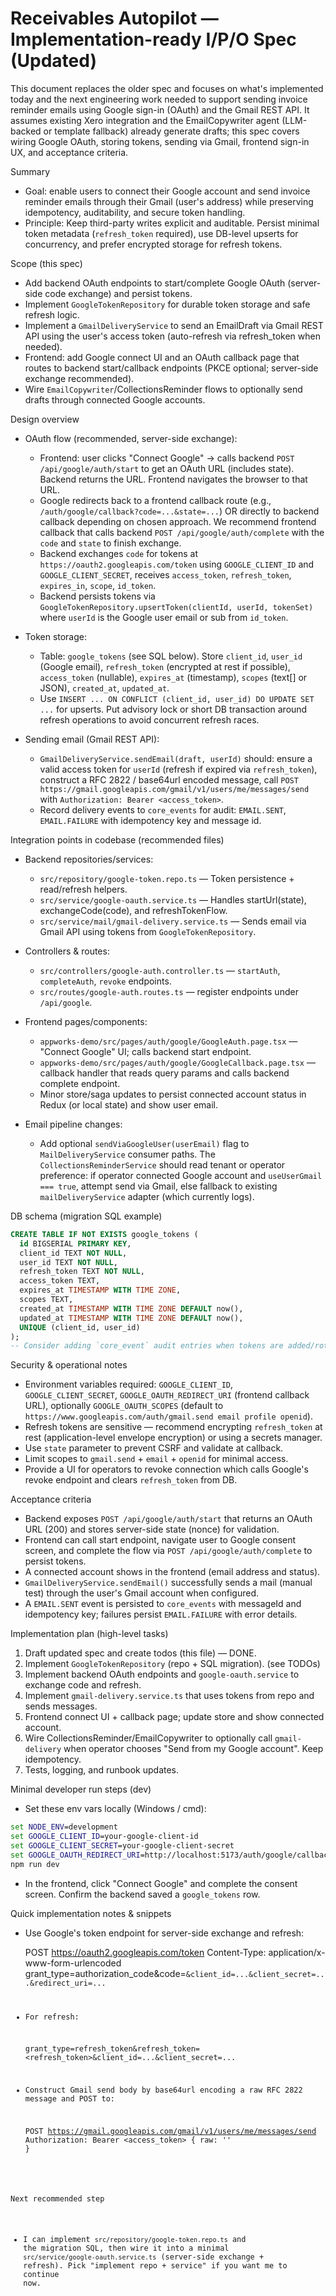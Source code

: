 # Receivables Autopilot — Implementation-ready I/P/O Spec (Updated)

This document replaces the older spec and focuses on what's implemented today and the next engineering work needed to support sending invoice reminder emails using Google sign-in (OAuth) and the Gmail REST API. It assumes existing Xero integration and the EmailCopywriter agent (LLM-backed or template fallback) already generate drafts; this spec covers wiring Google OAuth, storing tokens, sending via Gmail, frontend sign-in UX, and acceptance criteria.

Summary

- Goal: enable users to connect their Google account and send invoice reminder emails through their Gmail (user's address) while preserving idempotency, auditability, and secure token handling.
- Principle: Keep third-party writes explicit and auditable. Persist minimal token metadata (`refresh_token` required), use DB-level upserts for concurrency, and prefer encrypted storage for refresh tokens.

Scope (this spec)

- Add backend OAuth endpoints to start/complete Google OAuth (server-side code exchange) and persist tokens.
- Implement `GoogleTokenRepository` for durable token storage and safe refresh logic.
- Implement a `GmailDeliveryService` to send an EmailDraft via Gmail REST API using the user's access token (auto-refresh via refresh_token when needed).
- Frontend: add Google connect UI and an OAuth callback page that routes to backend start/callback endpoints (PKCE optional; server-side exchange recommended).
- Wire `EmailCopywriter`/CollectionsReminder flows to optionally send drafts through connected Google accounts.

Design overview

- OAuth flow (recommended, server-side exchange):
  - Frontend: user clicks "Connect Google" → calls backend `POST /api/google/auth/start` to get an OAuth URL (includes state). Backend returns the URL. Frontend navigates the browser to that URL.
  - Google redirects back to a frontend callback route (e.g., `/auth/google/callback?code=...&state=...`) OR directly to backend callback depending on chosen approach. We recommend frontend callback that calls backend `POST /api/google/auth/complete` with the `code` and `state` to finish exchange.
  - Backend exchanges `code` for tokens at `https://oauth2.googleapis.com/token` using `GOOGLE_CLIENT_ID` and `GOOGLE_CLIENT_SECRET`, receives `access_token`, `refresh_token`, `expires_in`, `scope`, `id_token`.
  - Backend persists tokens via `GoogleTokenRepository.upsertToken(clientId, userId, tokenSet)` where `userId` is the Google user email or sub from `id_token`.

- Token storage:
  - Table: `google_tokens` (see SQL below). Store `client_id`, `user_id` (Google email), `refresh_token` (encrypted at rest if possible), `access_token` (nullable), `expires_at` (timestamp), `scopes` (text[] or JSON), `created_at`, `updated_at`.
  - Use `INSERT ... ON CONFLICT (client_id, user_id) DO UPDATE SET ...` for upserts. Put advisory lock or short DB transaction around refresh operations to avoid concurrent refresh races.

- Sending email (Gmail REST API):
  - `GmailDeliveryService.sendEmail(draft, userId)` should: ensure a valid access token for `userId` (refresh if expired via `refresh_token`), construct a RFC 2822 / base64url encoded message, call `POST https://gmail.googleapis.com/gmail/v1/users/me/messages/send` with `Authorization: Bearer <access_token>`.
  - Record delivery events to `core_events` for audit: `EMAIL.SENT`, `EMAIL.FAILURE` with idempotency key and message id.

Integration points in codebase (recommended files)

- Backend repositories/services:
  - `src/repository/google-token.repo.ts` — Token persistence + read/refresh helpers.
  - `src/service/google-oauth.service.ts` — Handles startUrl(state), exchangeCode(code), and refreshTokenFlow.
  - `src/service/mail/gmail-delivery.service.ts` — Sends email via Gmail API using tokens from `GoogleTokenRepository`.

- Controllers & routes:
  - `src/controllers/google-auth.controller.ts` — `startAuth`, `completeAuth`, `revoke` endpoints.
  - `src/routes/google-auth.routes.ts` — register endpoints under `/api/google`.

- Frontend pages/components:
  - `appworks-demo/src/pages/auth/google/GoogleAuth.page.tsx` — "Connect Google" UI; calls backend start endpoint.
  - `appworks-demo/src/pages/auth/google/GoogleCallback.page.tsx` — callback handler that reads query params and calls backend complete endpoint.
  - Minor store/saga updates to persist connected account status in Redux (or local state) and show user email.

- Email pipeline changes:
  - Add optional `sendViaGoogleUser(userEmail)` flag to `MailDeliveryService` consumer paths. The `CollectionsReminderService` should read tenant or operator preference: if operator connected Google account and `useUserGmail === true`, attempt send via Gmail, else fallback to existing `mailDeliveryService` adapter (which currently logs).

DB schema (migration SQL example)

```sql
CREATE TABLE IF NOT EXISTS google_tokens (
  id BIGSERIAL PRIMARY KEY,
  client_id TEXT NOT NULL,
  user_id TEXT NOT NULL,
  refresh_token TEXT NOT NULL,
  access_token TEXT,
  expires_at TIMESTAMP WITH TIME ZONE,
  scopes TEXT,
  created_at TIMESTAMP WITH TIME ZONE DEFAULT now(),
  updated_at TIMESTAMP WITH TIME ZONE DEFAULT now(),
  UNIQUE (client_id, user_id)
);
-- Consider adding `core_event` audit entries when tokens are added/rotated.
```

Security & operational notes

- Environment variables required: `GOOGLE_CLIENT_ID`, `GOOGLE_CLIENT_SECRET`, `GOOGLE_OAUTH_REDIRECT_URI` (frontend callback URL), optionally `GOOGLE_OAUTH_SCOPES` (default to `https://www.googleapis.com/auth/gmail.send email profile openid`).
- Refresh tokens are sensitive — recommend encrypting `refresh_token` at rest (application-level envelope encryption) or using a secrets manager.
- Use `state` parameter to prevent CSRF and validate at callback.
- Limit scopes to `gmail.send` + `email` + `openid` for minimal access.
- Provide a UI for operators to revoke connection which calls Google's revoke endpoint and clears `refresh_token` from DB.

Acceptance criteria

- Backend exposes `POST /api/google/auth/start` that returns an OAuth URL (200) and stores server-side state (nonce) for validation.
- Frontend can call start endpoint, navigate user to Google consent screen, and complete the flow via `POST /api/google/auth/complete` to persist tokens.
- A connected account shows in the frontend (email address and status).
- `GmailDeliveryService.sendEmail()` successfully sends a mail (manual test) through the user's Gmail account when configured.
- A `EMAIL.SENT` event is persisted to `core_events` with messageId and idempotency key; failures persist `EMAIL.FAILURE` with error details.

Implementation plan (high-level tasks)

1.  Draft updated spec and create todos (this file) — DONE.
2.  Implement `GoogleTokenRepository` (repo + SQL migration). (see TODOs)
3.  Implement backend OAuth endpoints and `google-oauth.service` to exchange code and refresh.
4.  Implement `gmail-delivery.service.ts` that uses tokens from repo and sends messages.
5.  Frontend connect UI + callback page; update store and show connected account.
6.  Wire CollectionsReminder/EmailCopywriter to optionally call `gmail-delivery` when operator chooses "Send from my Google account". Keep idempotency.
7.  Tests, logging, and runbook updates.

Minimal developer run steps (dev)

- Set these env vars locally (Windows / cmd):

```cmd
set NODE_ENV=development
set GOOGLE_CLIENT_ID=your-google-client-id
set GOOGLE_CLIENT_SECRET=your-google-client-secret
set GOOGLE_OAUTH_REDIRECT_URI=http://localhost:5173/auth/google/callback
npm run dev
```

- In the frontend, click "Connect Google" and complete the consent screen. Confirm the backend saved a `google_tokens` row.

Quick implementation notes & snippets

- Use Google's token endpoint for server-side exchange and refresh:

  POST https://oauth2.googleapis.com/token
  Content-Type: application/x-www-form-urlencoded
  grant_type=authorization_code&code=<code>&client_id=...&client_secret=...&redirect_uri=...

- For refresh:

  grant_type=refresh_token&refresh_token=<refresh_token>&client_id=...&client_secret=...

- Construct Gmail send body by base64url encoding a raw RFC 2822 message and POST to:

  POST https://gmail.googleapis.com/gmail/v1/users/me/messages/send
  Authorization: Bearer <access_token>
  { raw: '<base64url>' }

Next recommended step

- I can implement `src/repository/google-token.repo.ts` and the migration SQL, then wire it into a minimal `src/service/google-oauth.service.ts` (server-side exchange + refresh). Pick "implement repo + service" if you want me to continue now.
